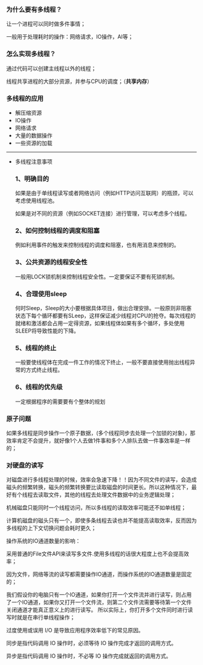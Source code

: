 ### 为什么要有多线程？

让一个进程可以同时做多件事情；

一般用于处理耗时的操作：网络请求，IO操作，AI等；

### 怎么实现多线程？

通过代码可以创建主线程以外的线程；

线程共享进程的大部分资源，并参与CPU的调度；（**共享内存**）

### 多线程的应用

-   解压缩资源
-   IO操作
-   网络请求
-   大量的数据操作
-   一些资源的加载

---

-   多线程注意事项
    
    ### 1、明确目的
    
    如果是由于单线程读写或者网络访问（例如HTTP访问互联网）的瓶颈，可以考虑使用线程池。
    
    如果是对不同的资源（例如SOCKET连接）进行管理，可以考虑多个线程。
    
    ### 2、如何控制线程的调度和阻塞
    
    例如利用事件的触发来控制线程的调度和阻塞，也有用消息来控制的。
    
    ### 3、公共资源的线程安全性
    
    一般用LOCK锁机制来控制线程安全性。一定要保证不要有死锁机制。
    
    ### 4、合理使用sleep
    
    何时Sleep，Sleep的大小要根据具体项目，做出合理安排。一般原则非阻塞状态下每个循环都要有SLeep，这样保证减少线程对CPU的抢夺。每次线程的就绪和激活都会占用一定得资源，如果线程体如果有多个循环，多处使用SLEEP将导致性能的下降。
    
    ### 5、线程的终止
    
    一般要使线程体在完成一件工作的情况下终止，一般不要直接使用抛出线程异常的方式终止线程。
    
    ### 6、线程的优先级
    
    一定根据程序的需要要有个整体的规划
    

### 原子问题

如果多线程是同步操作一个原子数据，(多个线程同步去处理一个加锁的对象)，那效率肯定不会提升，就好像1个人去做1件事和多个人排队去做一件事效率是一样的；

### 对硬盘的读写

对磁盘进行多线程处理的时候，效率会急速下降！！因为不同文件的读写，会造成磁头的频繁转换，磁头的频繁转换要比读取磁盘的时间更长。所以这种情况下，最好有个线程去读取文件，其他的线程去处理文件数据中的业务逻辑处理；

机械磁盘只能同时一个线程访问，所以多线程的读取效率可能还不如单线程；

计算机磁盘的磁头只有一个，即使多条线程去读也并不能提高读取效率，反而因为多线程的上下文切换问题会耗时更久；

操作系统的IO通道数量的影响：

采用普通的File文件API来读写多文件.使用多线程的话很大程度上也不会提高效率；

因为文件，网络等流的读写都需要操作IO通道，而操作系统的IO通道数量是固定的；

我们假设你的电脑只有一个IO通道，如果你打开一个文件流并进行读写，则占用了一个IO通道，如果你又打开一个文件流，则第二个文件流需要等待第一个文件关闭通道才能真正意义上的进行读写。 所以实际上，你打开多个文件同时进行读写时就是在串行单线程操作；

过度使用或误用 I/O 是导致应用程序效率低下的常见原因。

同步是指代码调用 IO 操作时，必须等待 IO 操作完成才返回的调用方式。

异步是指代码调用 IO 操作时，不必等 IO 操作完成就返回的调用方式。